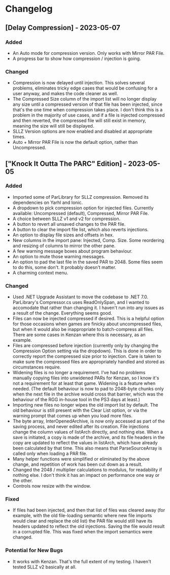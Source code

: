 # Changelog

## [Delay Compression] - 2023-05-07

### Added
- An Auto mode for compression version. Only works with Mirror PAR File.
- A progress bar to show how compression / injection is going.

### Changed
- Compression is now delayed until injection. This solves several problems,
  eliminates tricky edge cases that would be confusing for a user anyway,
  and makes the code cleaner as well.
- The Compressed Size column of the import list will no longer display
  any size until a compressed version of that file has been injected,
  since that's the one time when compression takes place. I don't think
  this is a problem in the majority of use cases, and if a file is injected
  compressed and then reverted, the compressed file will still exist in memory,
  meaning the size will still be displayed.
- SLLZ Version options are now enabled and disabled at appropriate times.
- Auto + Mirror PAR File is now the default option, rather than Uncompressed.


## ["Knock It Outta The PARC" Edition] - 2023-05-05

### Added
- Imported some of ParLibrary for SLLZ compression.
  Removed its dependencies on Yarhl and Ionic.
- A dropdown to pick compression option for injected files.
  Currently available: Uncompressed (default), Compressed, Mirror PAR File.
- A choice between SLLZ v1 and v2 for compression.
- A button to revert all unsaved changes to the PAR file.
- A button to clear the import file list, which also reverts injections.
- An option to display file sizes and offsets in hex.
- New columns in the import pane: Injected, Comp. Size.
  Some reordering and resizing of columns to mirror the other pane.
- A few warning message boxes about program behaviour.
- An option to mute those warning messages.
- An option to pad the last file in the saved PAR to 2048.
  Some files seem to do this, some don't. It probably doesn't matter.
- A charming context menu.

### Changed
- Used .NET Upgrade Assistant to move the codebase to .NET 7.0.
  ParLibrary's Compressor.cs uses ReadOnlySpan<T>, and I wanted to
  accomodate that rather than changing it. I haven't run into any issues
  as a result of the change. Everything seems good.
- Files can now be injected compressed if desired. This is a helpful option
  for those occasions when games are finicky about uncompressed files,
  but when it would also be inappropriate to batch-compress all files.
  There are some cases in Kenzan where this is necessary, as an example.
- Files are compressed before injection (currently only by changing the
  Compression Option setting via the dropdown). This is done in order
  to correctly report the compressed size prior to injection. Care is
  taken to make sure the compressed files are appropriately handled
  and stored as circumstances require.
- Widening files is no longer a requirement. I've had no problems manually
  copying files into unwidened PARs for Kenzan, so I know it's not
  a requirement for at least that game. Widening is a feature when needed.
  (The default behaviour is now to pad to 2048-byte chunks only when
  the next file in the archive would cross that barrier, which was
  the behaviour of the RGG in-house tool in the PS3 days at least.)
- Importing new files no longer wipes the old import list by default.
  The old behaviour is still present with the Clear List option,
  or via the warning prompt that comes up when you load more files.
- The byte array, InterOpenedArchive, is now only accessed as part of the
  saving process, and never edited after its creation. File injections
  change the column values of listArch directly, and nothing else.
  When a save is initiated, a copy is made of the archive, and its
  file headers in the copy are updated to reflect the values in listArch,
  which have already been calculated by that time. This also means
  that ParseSourceArray is called only when loading a PAR file.
- Many helper functions were simplified or eliminated by the above change,
  and repetition of work has been cut down as a result.
- Changed the 2048 / multiplier calculations to modulus, for readability
  if nothing else. I don't think it has an impact on performance one way
  or the other.
- Controls now resize with the window.

### Fixed
- If files had been injected, and then that list of files was cleared away
  (for example, with the old file-loading semantic where new file imports
  would clear and replace the old list) the PAR file would still have its
  headers updated to reflect the old injections. Saving the file would
  result in a corrupted file. This was fixed when the import semantics
  were changed.

### Potential for New Bugs
- It works with Kenzan. That's the full extent of my testing.
  I haven't tested SLLZ v2 basically at all.